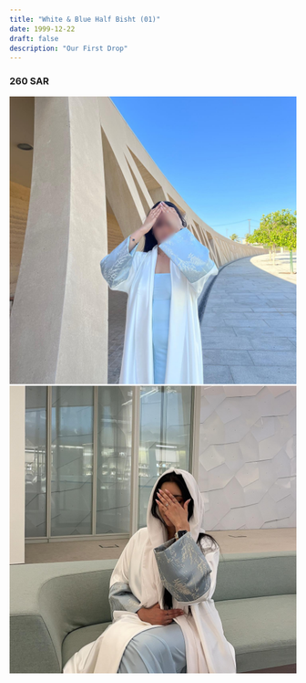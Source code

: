 ```yaml
---
title: "White & Blue Half Bisht (01)"
date: 1999-12-22
draft: false
description: "Our First Drop"
---
```


### 260 SAR

![Example](img/2024-06-04_22-37-29_UTC_1.jpg)
![Example](img/2024-06-04_22-38-18_UTC_2.jpg)
